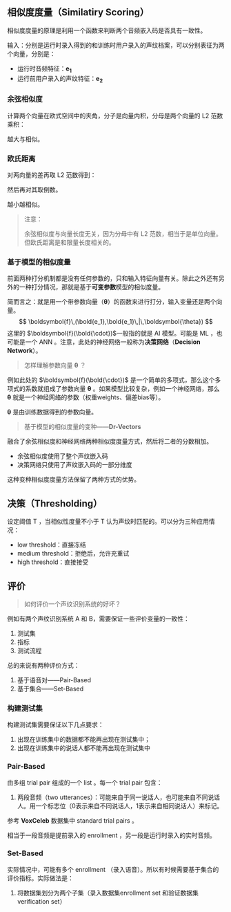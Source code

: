 ## 相似度度量（Similatiry Scoring）

相似度度量的原理是利用一个函数来判断两个音频嵌入码是否具有一致性。

输入：分别是运行时录入得到的和训练时用户录入的声纹档案，可以分别表征为两个向量，分别是：

* 运行时音频特征：$\mathbf {e_1}$
* 运行前用户录入的声纹特征：$\mathbf {e_2}$

### 余弦相似度

计算两个向量在欧式空间中的夹角，分子是向量内积，分母是两个向量的 L2 范数乘积：

越大与相似。

### 欧氏距离

对两向量的差再取 L2 范数得到：

然后再对其取倒数。

越小越相似。

> 注意：
>
> 余弦相似度与向量长度无关，因为分母中有 L2 范数，相当于是单位向量。但欧氏距离是和限量长度相关的。



### 基于模型的相似度量

前面两种打分机制都是没有任何参数的，只和输入特征向量有关。除此之外还有另外的一种打分情况，那就是基于**可变参数**模型的相似度量。

简而言之：就是用一个带参数向量（$\boldsymbol\theta$）的函数来进行打分，输入变量还是两个向量。
$$
\boldsymbol{f}\,(\bold{e_1},\bold{e_1}\,|\,\boldsymbol{\theta})
$$
这里的 $\boldsymbol{f}(\bold{\cdot})$一般指的就是 AI 模型。可能是 ML ，也可能是一个 ANN 。注意，此处的神经网络一般称为**决策网络**（**Decision Network**）。

> 怎样理解参数向量 $\boldsymbol\theta$ ？

例如此处的 $\boldsymbol{f}(\bold{\cdot})$ 是一个简单的多项式，那么这个多项式的系数就组成了参数向量 $\boldsymbol\theta$ 。如果模型比较复杂，例如一个神经网络，那么 $\boldsymbol\theta$ 就是一个神经网络的参数（权重weights、偏差bias等）。

$\boldsymbol\theta$ 是由训练数据得到的参数向量。



> 基于模型的相似度量的变种——**Dr-Vectors**

融合了余弦相似度和神经网络两种相似度度量方式，然后将二者的分数相加。

* 余弦相似度使用了整个声纹嵌入码
* 决策网络只使用了声纹嵌入码的一部分维度

这种变种相似度度量方法保留了两种方式的优势。



## 决策（Thresholding）

设定阈值 T ，当相似性度量不小于 T 认为声纹时匹配的。可以分为三种应用情况：

* low threshold：直接冻结
* medium threshold：拒绝后，允许充重试
* high threshold：直接接受



## 评价

> 如何评价一个声纹识别系统的好坏？

例如有两个声纹识别系统 A 和 B，需要保证一些评价变量的一致性：

1. 测试集
2. 指标
3. 测试流程

总的来说有两种评价方式：

1. 基于语音对——Pair-Based
2. 基于集合——Set-Based



### 构建测试集

构建测试集需要保证以下几点要求：

1. 出现在训练集中的数据都不能再出现在测试集中；
2. 出现在训练集中的说话人都不能再出现在测试集中



### Pair-Based

由多组 trial pair 组成的一个 list 。每一个 trial pair 包含：

1. 两段音频（two utterances）：可能来自于同一说话人，也可能来自不同说话人。用一个标志位（0表示来自不同说话人，1表示来自相同说话人）来标记。

参考 **VoxCeleb** 数据集中 standard trial pairs 。

相当于一段音频是提前录入的 enrollment ，另一段是运行时录入的实时音频。

### Set-Based

实际情况中，可能有多个 enrollment （录入语音）。所以有时候需要基于集合的评价指标。实际做法是：

1. 将数据集划分为两个子集（录入数据集enrollment set 和验证数据集 verification set）